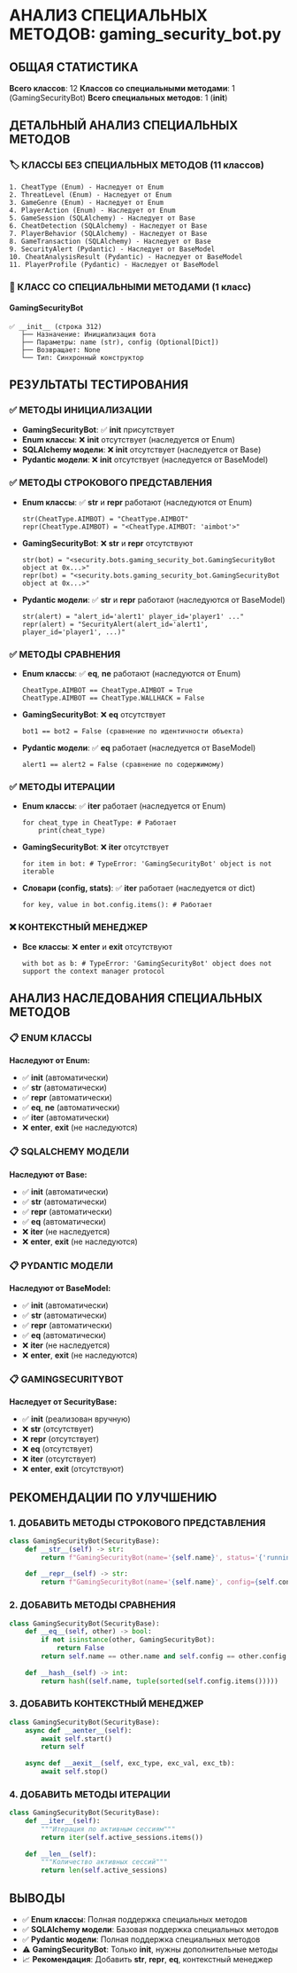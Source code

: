 # АНАЛИЗ СПЕЦИАЛЬНЫХ МЕТОДОВ: gaming_security_bot.py

## ОБЩАЯ СТАТИСТИКА
**Всего классов**: 12
**Классов со специальными методами**: 1 (GamingSecurityBot)
**Всего специальных методов**: 1 (__init__)

## ДЕТАЛЬНЫЙ АНАЛИЗ СПЕЦИАЛЬНЫХ МЕТОДОВ

### 🏷️ КЛАССЫ БЕЗ СПЕЦИАЛЬНЫХ МЕТОДОВ (11 классов)
```
1. CheatType (Enum) - Наследует от Enum
2. ThreatLevel (Enum) - Наследует от Enum  
3. GameGenre (Enum) - Наследует от Enum
4. PlayerAction (Enum) - Наследует от Enum
5. GameSession (SQLAlchemy) - Наследует от Base
6. CheatDetection (SQLAlchemy) - Наследует от Base
7. PlayerBehavior (SQLAlchemy) - Наследует от Base
8. GameTransaction (SQLAlchemy) - Наследует от Base
9. SecurityAlert (Pydantic) - Наследует от BaseModel
10. CheatAnalysisResult (Pydantic) - Наследует от BaseModel
11. PlayerProfile (Pydantic) - Наследует от BaseModel
```

### 🤖 КЛАСС СО СПЕЦИАЛЬНЫМИ МЕТОДАМИ (1 класс)

#### GamingSecurityBot
```
✅ __init__ (строка 312)
   ├── Назначение: Инициализация бота
   ├── Параметры: name (str), config (Optional[Dict])
   ├── Возвращает: None
   └── Тип: Синхронный конструктор
```

## РЕЗУЛЬТАТЫ ТЕСТИРОВАНИЯ

### ✅ МЕТОДЫ ИНИЦИАЛИЗАЦИИ
- **GamingSecurityBot**: ✅ __init__ присутствует
- **Enum классы**: ❌ __init__ отсутствует (наследуется от Enum)
- **SQLAlchemy модели**: ❌ __init__ отсутствует (наследуется от Base)
- **Pydantic модели**: ❌ __init__ отсутствует (наследуется от BaseModel)

### ✅ МЕТОДЫ СТРОКОВОГО ПРЕДСТАВЛЕНИЯ
- **Enum классы**: ✅ __str__ и __repr__ работают (наследуются от Enum)
  ```
  str(CheatType.AIMBOT) = "CheatType.AIMBOT"
  repr(CheatType.AIMBOT) = "<CheatType.AIMBOT: 'aimbot'>"
  ```
- **GamingSecurityBot**: ❌ __str__ и __repr__ отсутствуют
  ```
  str(bot) = "<security.bots.gaming_security_bot.GamingSecurityBot object at 0x...>"
  repr(bot) = "<security.bots.gaming_security_bot.GamingSecurityBot object at 0x...>"
  ```
- **Pydantic модели**: ✅ __str__ и __repr__ работают (наследуются от BaseModel)
  ```
  str(alert) = "alert_id='alert1' player_id='player1' ..."
  repr(alert) = "SecurityAlert(alert_id='alert1', player_id='player1', ...)"
  ```

### ✅ МЕТОДЫ СРАВНЕНИЯ
- **Enum классы**: ✅ __eq__, __ne__ работают (наследуются от Enum)
  ```
  CheatType.AIMBOT == CheatType.AIMBOT = True
  CheatType.AIMBOT == CheatType.WALLHACK = False
  ```
- **GamingSecurityBot**: ❌ __eq__ отсутствует
  ```
  bot1 == bot2 = False (сравнение по идентичности объекта)
  ```
- **Pydantic модели**: ✅ __eq__ работает (наследуется от BaseModel)
  ```
  alert1 == alert2 = False (сравнение по содержимому)
  ```

### ✅ МЕТОДЫ ИТЕРАЦИИ
- **Enum классы**: ✅ __iter__ работает (наследуется от Enum)
  ```
  for cheat_type in CheatType: # Работает
      print(cheat_type)
  ```
- **GamingSecurityBot**: ❌ __iter__ отсутствует
  ```
  for item in bot: # TypeError: 'GamingSecurityBot' object is not iterable
  ```
- **Словари (config, stats)**: ✅ __iter__ работает (наследуется от dict)
  ```
  for key, value in bot.config.items(): # Работает
  ```

### ❌ КОНТЕКСТНЫЙ МЕНЕДЖЕР
- **Все классы**: ❌ __enter__ и __exit__ отсутствуют
  ```
  with bot as b: # TypeError: 'GamingSecurityBot' object does not support the context manager protocol
  ```

## АНАЛИЗ НАСЛЕДОВАНИЯ СПЕЦИАЛЬНЫХ МЕТОДОВ

### 📋 ENUM КЛАССЫ
**Наследуют от Enum:**
- ✅ __init__ (автоматически)
- ✅ __str__ (автоматически)
- ✅ __repr__ (автоматически)
- ✅ __eq__, __ne__ (автоматически)
- ✅ __iter__ (автоматически)
- ❌ __enter__, __exit__ (не наследуются)

### 📋 SQLALCHEMY МОДЕЛИ
**Наследуют от Base:**
- ✅ __init__ (автоматически)
- ✅ __str__ (автоматически)
- ✅ __repr__ (автоматически)
- ✅ __eq__ (автоматически)
- ❌ __iter__ (не наследуется)
- ❌ __enter__, __exit__ (не наследуются)

### 📋 PYDANTIC МОДЕЛИ
**Наследуют от BaseModel:**
- ✅ __init__ (автоматически)
- ✅ __str__ (автоматически)
- ✅ __repr__ (автоматически)
- ✅ __eq__ (автоматически)
- ❌ __iter__ (не наследуется)
- ❌ __enter__, __exit__ (не наследуются)

### 📋 GAMINGSECURITYBOT
**Наследует от SecurityBase:**
- ✅ __init__ (реализован вручную)
- ❌ __str__ (отсутствует)
- ❌ __repr__ (отсутствует)
- ❌ __eq__ (отсутствует)
- ❌ __iter__ (отсутствует)
- ❌ __enter__, __exit__ (отсутствуют)

## РЕКОМЕНДАЦИИ ПО УЛУЧШЕНИЮ

### 1. ДОБАВИТЬ МЕТОДЫ СТРОКОВОГО ПРЕДСТАВЛЕНИЯ
```python
class GamingSecurityBot(SecurityBase):
    def __str__(self) -> str:
        return f"GamingSecurityBot(name='{self.name}', status='{'running' if self.running else 'stopped'}')"
    
    def __repr__(self) -> str:
        return f"GamingSecurityBot(name='{self.name}', config={self.config})"
```

### 2. ДОБАВИТЬ МЕТОДЫ СРАВНЕНИЯ
```python
class GamingSecurityBot(SecurityBase):
    def __eq__(self, other) -> bool:
        if not isinstance(other, GamingSecurityBot):
            return False
        return self.name == other.name and self.config == other.config
    
    def __hash__(self) -> int:
        return hash((self.name, tuple(sorted(self.config.items()))))
```

### 3. ДОБАВИТЬ КОНТЕКСТНЫЙ МЕНЕДЖЕР
```python
class GamingSecurityBot(SecurityBase):
    async def __aenter__(self):
        await self.start()
        return self
    
    async def __aexit__(self, exc_type, exc_val, exc_tb):
        await self.stop()
```

### 4. ДОБАВИТЬ МЕТОДЫ ИТЕРАЦИИ
```python
class GamingSecurityBot(SecurityBase):
    def __iter__(self):
        """Итерация по активным сессиям"""
        return iter(self.active_sessions.items())
    
    def __len__(self):
        """Количество активных сессий"""
        return len(self.active_sessions)
```

## ВЫВОДЫ
- ✅ **Enum классы**: Полная поддержка специальных методов
- ✅ **SQLAlchemy модели**: Базовая поддержка специальных методов
- ✅ **Pydantic модели**: Полная поддержка специальных методов
- ⚠️ **GamingSecurityBot**: Только __init__, нужны дополнительные методы
- 📈 **Рекомендация**: Добавить __str__, __repr__, __eq__, контекстный менеджер